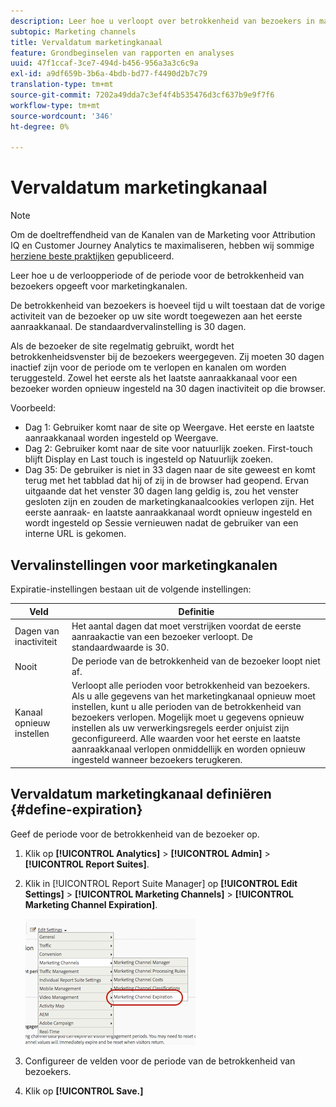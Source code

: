 ```yaml
---
description: Leer hoe u verloopt over betrokkenheid van bezoekers in marketingkanalen.
subtopic: Marketing channels
title: Vervaldatum marketingkanaal
feature: Grondbeginselen van rapporten en analyses
uuid: 47f1ccaf-3ce7-494d-b456-956a3a3c6c9a
exl-id: a9df659b-3b6a-4bdb-bd77-f4490d2b7c79
translation-type: tm+mt
source-git-commit: 7202a49dda7c3ef4f4b535476d3cf637b9e9f7f6
workflow-type: tm+mt
source-wordcount: '346'
ht-degree: 0%

---
```


# Vervaldatum marketingkanaal

>[!NOTE]
>
>Om de doeltreffendheid van de Kanalen van de Marketing voor Attribution IQ en Customer Journey Analytics te maximaliseren, hebben wij sommige [herziene beste praktijken](/help/components/c-marketing-channels/mchannel-best-practices.md) gepubliceerd.

Leer hoe u de verloopperiode of de periode voor de betrokkenheid van bezoekers opgeeft voor marketingkanalen.

De betrokkenheid van bezoekers is hoeveel tijd u wilt toestaan dat de vorige activiteit van de bezoeker op uw site wordt toegewezen aan het eerste aanraakkanaal. De standaardvervalinstelling is 30 dagen.

Als de bezoeker de site regelmatig gebruikt, wordt het betrokkenheidsvenster bij de bezoekers weergegeven. Zij moeten 30 dagen inactief zijn voor de periode om te verlopen en kanalen om worden teruggesteld. Zowel het eerste als het laatste aanraakkanaal voor een bezoeker worden opnieuw ingesteld na 30 dagen inactiviteit op die browser.

Voorbeeld:

* Dag 1: Gebruiker komt naar de site op Weergave. Het eerste en laatste aanraakkanaal worden ingesteld op Weergave.
* Dag 2: Gebruiker komt naar de site voor natuurlijk zoeken. First-touch blijft Display en Last touch is ingesteld op Natuurlijk zoeken.
* Dag 35: De gebruiker is niet in 33 dagen naar de site geweest en komt terug met het tabblad dat hij of zij in de browser had geopend. Ervan uitgaande dat het venster 30 dagen lang geldig is, zou het venster gesloten zijn en zouden de marketingkanaalcookies verlopen zijn. Het eerste aanraak- en laatste aanraakkanaal wordt opnieuw ingesteld en wordt ingesteld op Sessie vernieuwen nadat de gebruiker van een interne URL is gekomen.

## Vervalinstellingen voor marketingkanalen

Expiratie-instellingen bestaan uit de volgende instellingen:

| Veld | Definitie |
|--- |--- |
| Dagen van inactiviteit | Het aantal dagen dat moet verstrijken voordat de eerste aanraakactie van een bezoeker verloopt. De standaardwaarde is 30. |
| Nooit | De periode van de betrokkenheid van de bezoeker loopt niet af. |
| Kanaal opnieuw instellen | Verloopt alle perioden voor betrokkenheid van bezoekers.  Als u alle gegevens van het marketingkanaal opnieuw moet instellen, kunt u alle perioden van de betrokkenheid van bezoekers verlopen. Mogelijk moet u gegevens opnieuw instellen als uw verwerkingsregels eerder onjuist zijn geconfigureerd. Alle waarden voor het eerste en laatste aanraakkanaal verlopen onmiddellijk en worden opnieuw ingesteld wanneer bezoekers terugkeren. |

## Vervaldatum marketingkanaal definiëren {#define-expiration}

Geef de periode voor de betrokkenheid van de bezoeker op.

1. Klik op **[!UICONTROL Analytics]** > **[!UICONTROL Admin]** > **[!UICONTROL Report Suites]**.
2. Klik in [!UICONTROL Report Suite Manager] op **[!UICONTROL Edit Settings]** > **[!UICONTROL Marketing Channels]** > **[!UICONTROL Marketing Channel Expiration]**.

   ![](assets/mchannel_expiration.png)

3. Configureer de velden voor de periode van de betrokkenheid van bezoekers.
4. Klik op **[!UICONTROL Save.]**
